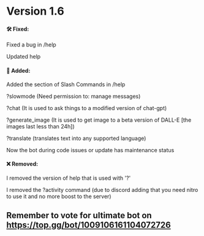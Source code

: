 # Version 1.6

#### 🛠️ Fixed:

Fixed a bug in /help

Updated help

#### 📂 Added:

Added the section of Slash Commands in  /help

?slowmode (Need permission to: manage messages)

?chat (It is used to ask things to a modified version of chat-gpt)

?generate_image (It is used to get image to a beta version of DALL-E [the images last less than 24h])

?translate (translates text into any supported language)

Now the bot during code issues or update has maintenance status

#### ❌ Removed:

I removed the version of help that is used with '?'

I removed the ?activity command (due to discord adding that you need nitro to use it and no more boost to the server)


## Remember to vote for ultimate bot on https://top.gg/bot/1009106161104072726
